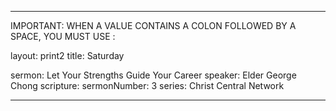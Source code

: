 ---

IMPORTANT: WHEN A VALUE CONTAINS A COLON FOLLOWED BY A SPACE, YOU MUST USE &#58;

layout: print2
title: Saturday

sermon: Let Your Strengths Guide Your Career
speaker: Elder George Chong
scripture:
sermonNumber: 3
series: Christ Central Network

---
